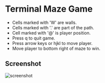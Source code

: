 # Terminal Maze Game

- Cells marked with 'W' are walls.
- Cells marked with '.' are part of the path.
- Cell marked with '@' is player position.
- Press q to quit game.
- Press arrow keys or hjkl to move player.
- Move player to bottom right of maze to win.

## Screenshot

![screenshot](Screenshot%202025-05-28%20at%2011.16.53%20PM.png)
